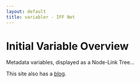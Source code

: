 ```yaml
---
layout: default
title: variabler - IFF Net
---
```


<style>

.node circle {
  fill: #fff;
  stroke: steelblue;
  stroke-width: 1.5px;
}

.node {
  font: 10px sans-serif;
}

.link {
  fill: none;
  stroke: #ccc;
  stroke-width: 1.5px;
}

</style>


<script src="//d3js.org/d3.v3.min.js"></script>
<script>

var diameter = 960;

var tree = d3.layout.tree()
    .size([360, diameter / 2 - 120])
    .separation(function(a, b) { return (a.parent == b.parent ? 1 : 2) / a.depth; });

var diagonal = d3.svg.diagonal.radial()
    .projection(function(d) { return [d.y, d.x / 180 * Math.PI]; });

var svg = d3.select("body").append("svg")
    .attr("width", diameter)
    .attr("height", diameter - 150)
  .append("g")
    .attr("transform", "translate(" + diameter / 2 + "," + diameter / 2 + ")");

d3.json("https://raw.githubusercontent.com/gateways/variabler/gh-pages/viz/data.json", function(error, root) {
  if (error) throw error;

  var nodes = tree.nodes(root),
      links = tree.links(nodes);

  var link = svg.selectAll(".link")
      .data(links)
    .enter().append("path")
      .attr("class", "link")
      .attr("d", diagonal);

  var node = svg.selectAll(".node")
      .data(nodes)
    .enter().append("g")
      .attr("class", "node")
      .attr("transform", function(d) { return "rotate(" + (d.x - 90) + ")translate(" + d.y + ")"; })

  node.append("circle")
      .attr("r", 4.5);

  node.append("text")
      .attr("dy", ".31em")
      .attr("text-anchor", function(d) { return d.x < 180 ? "start" : "end"; })
      .attr("transform", function(d) { return d.x < 180 ? "translate(8)" : "rotate(180)translate(-8)"; })
      .text(function(d) { return d.name; });
});

d3.select(self.frameElement).style("height", diameter - 150 + "px");

</script>

<div class="blurb">
	<h1>Initial Variable Overview</h1>
	<p>Metadata variables, displayed as a Node-Link Tree...</p>
	<p>This site also has a <a href="http://{{ site.domain }}/blog/">blog</a>.</p>
</div>
